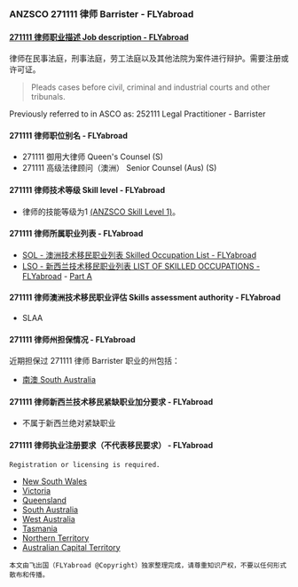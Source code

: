 ### ANZSCO 271111 律师 Barrister - FLYabroad ###

####  [271111 律师职业描述 Job description - FLYabroad](http://www.flyabroadvisa.com/anzsco/2711.html#271111)

律师在民事法庭，刑事法庭，劳工法庭以及其他法院为案件进行辩护。需要注册或许可证。 

> Pleads cases before civil, criminal and industrial courts and other tribunals.

Previously referred to in ASCO as:
252111 Legal Practitioner - Barrister

#### 271111 律师职位别名 - FLYabroad
 
- 271111	 御用大律师 Queen's Counsel (S)
- 271111 高级法律顾问（澳洲） Senior Counsel (Aus) (S)
 
#### 271111 律师技术等级 Skill level - FLYabroad

- 律师的技能等级为1 [(ANZSCO Skill Level 1)](http://www.flyabroadvisa.com/anzsco/)。

#### 271111 律师所属职业列表 - FLYabroad

- [SOL - 澳洲技术移民职业列表 Skilled Occupation List - FLYabroad](http://www.flyabroadvisa.com/sol/)
- [LSO - 新西兰技术移民职业列表 LIST OF SKILLED OCCUPATIONS - FLYabroad](http://nz.flyabroadvisa.com/lso/) - [Part A](parta)

#### 271111 律师澳洲技术移民职业评估 Skills assessment authority - FLYabroad

- SLAA

#### 271111 律师州担保情况 - FLYabroad

近期担保过 271111 律师 Barrister 职业的州包括：

- [南澳 South Australia](http://www.flyabroadvisa.com/zdb/sa.html)

#### 271111 律师新西兰技术移民紧缺职业加分要求 - FLYabroad

- 不属于新西兰绝对紧缺职业

#### 271111 律师执业注册要求（不代表移民要求） - FLYabroad

    Registration or licensing is required.

- [New South Wales ](http://www.lawlink.nsw.gov.au/lpab)
- [Victoria ](http://www.lawadmissions.vic.gov.au/)
- [Queensland ](http://www.qls.com.au/Home)
- [South Australia ](http://www.lawsocietysa.asn.au/)
- [West Australia ](http://www.lpbwa.org.au/)
- [Tasmania](http://taslawsociety.asn.au/web/en/lawsociety/about/Board-of-Legal.html)
- [Northern Territory ](http://lawsocietynt.asn.au/for-the-profession/legal-careers/admission)
- [Australian Capital Territory](http://www.courts.act.gov.au/supreme/practitioners/admissions)

`本文由飞出国（FLYabroad @Copyright）独家整理完成，请尊重知识产权，不要以任何形式散布和传播。`